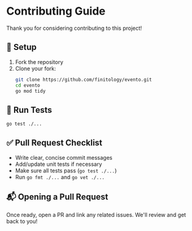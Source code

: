 # Contributing Guide

Thank you for considering contributing to this project!

## 🧱 Setup

1. Fork the repository
2. Clone your fork:
   ```bash
   git clone https://github.com/finitology/evento.git
   cd evento
   go mod tidy
   ```

## 🧪 Run Tests

```bash
go test ./...
```

## ✅ Pull Request Checklist

- Write clear, concise commit messages
- Add/update unit tests if necessary
- Make sure all tests pass (`go test ./...`)
- Run `go fmt ./...` and `go vet ./...`

## 📬 Opening a Pull Request

Once ready, open a PR and link any related issues. We'll review and get back to you!